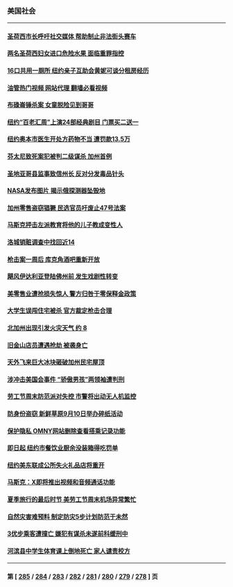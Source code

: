 ### 美国社会
---
#### [圣荷西市长呼吁社交媒体 帮助制止非法街头赛车](../../pages/ncid1078160/n14065747.md?09021645) 
#### [两名圣荷西妇女进口危险水果 面临重罪指控](../../pages/ncid1078160/n14065720.md?09021645) 
#### [16口共用一厕所 纽约亲子互助会黄妮可谈分租房经历](../../pages/ncid1078160/n14065687.md?09021645) 
#### [油管热门视频 网站代理 翻墙必看视频](http://138.2.39.72:81/youtube.html?epic-marker?09021645)
#### [布碌崙锤杀案 女童脱险见到哥哥](../../pages/ncid1078160/n14065689.md?09021645) 
#### [纽约“百老汇周”上演24部经典剧目 门票买二送一](../../pages/ncid1078160/n14065680.md?09021645) 
#### [纽约奥本市医生开处方药物不当 遭罚款13.5万](../../pages/ncid1078160/n14065682.md?09021645) 
#### [芬太尼致死案犯被判二级谋杀 加州首例](../../pages/ncid1078160/n14065657.md?09021645) 
#### [圣地亚哥县监事致信州长 反对分发毒品针头](../../pages/ncid1078160/n14065121.md?09021645) 
#### [NASA发布图片 揭示俄探测器坠毁地](../../pages/ncid1078160/n14065569.md?09021645) 
#### [加州零售盗窃猖獗 民选官员吁废止47号法案](../../pages/ncid1078160/n14065439.md?09021645) 
#### [马斯克抨击左派教育将他的儿子教成变性人](../../pages/ncid1078160/n14065552.md?09021645) 
#### [洛城销赃调查中找回近14](../../pages/ncid1078160/n14065551.md?09021645) 
#### [枪击案一周后 库克角酒吧重新开放](../../pages/ncid1078160/n14065533.md?09021645) 
#### [飓风伊达利亚登陆佛州前 发生戏剧性转变](../../pages/ncid1078160/n14065516.md?09021645) 
#### [美零售业遭抢损失惊人 警方归咎于零保释金政策](../../pages/ncid1078160/n14065469.md?09021645) 
#### [大学生误闯住宅被杀  官方裁定枪击合理](../../pages/ncid1078160/n14065171.md?09021645) 
#### [北加州出现引发火灾天气 约 8](../../pages/ncid1078160/n14065148.md?09021645) 
#### [旧金山店员遭遇抢劫 被袭身亡](../../pages/ncid1078160/n14065134.md?09021645) 
#### [天外飞来巨大冰块砸破加州民宅屋顶](../../pages/ncid1078160/n14065041.md?09021645) 
#### [涉冲击美国会事件 “骄傲男孩”两领袖遭判刑](../../pages/ncid1078160/n14065053.md?09021645) 
#### [劳工节周末防范派对失控 市警将出动无人机监控](../../pages/ncid1078160/n14065054.md?09021645) 
#### [防身份盗窃 新鲜草原9月10日举办碎纸活动](../../pages/ncid1078160/n14065060.md?09021645) 
#### [保护隐私 OMNY网站删除查看搭乘记录功能](../../pages/ncid1078160/n14065056.md?09021645) 
#### [即日起 纽约市餐饮业厨余没装箱得吃罚单](../../pages/ncid1078160/n14065065.md?09021645) 
#### [纽约美东联成公所失火礼品店将重开](../../pages/ncid1078160/n14065067.md?09021645) 
#### [马斯克：X即将推出视频和音频通话功能](../../pages/ncid1078160/n14064922.md?09021645) 
#### [夏季旅行的最后时节 美劳工节周末机场异常繁忙](../../pages/ncid1078160/n14064970.md?09021645) 
#### [自然灾害难预料 制定防灾5步计划防范于未然](../../pages/ncid1078160/n14064946.md?09021645) 
#### [3优步乘客遭撞亡 嫌犯有谋杀未遂前科缓刑中](../../pages/ncid1078160/n14064936.md?09021645) 
#### [河滨县中学生体育课上倒地死亡 家人谴责校方](../../pages/ncid1078160/n14064932.md?09021645) 

---
#### 第 [ [285](./285.md?09021645) / [284](./284.md?09021645) / [283](./283.md?09021645) / [282](./282.md?09021645) / [281](./281.md?09021645) / [280](./280.md?09021645) / [279](./279.md?09021645) / [278](./278.md?09021645) ] 页
